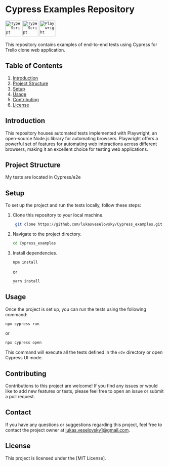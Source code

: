 # Cypress Examples Repository
<div >
	<code><img width="50" src="https://user-images.githubusercontent.com/25181517/183890598-19a0ac2d-e88a-4005-a8df-1ee36782fde1.png" alt="TypeScript" title="TypeScript"/></code>
  <code><img width="50" src="https://user-images.githubusercontent.com/25181517/183890598-19a0ac2d-e88a-4005-a8df-1ee36782fde1.png" alt="TypeScript" title="JavaScript"/></code>
	<code><img width="50" src="https://github.com/marwin1991/profile-technology-icons/assets/25181517/37cb517e-d059-4cc0-8124-1a72b663167c" alt="Playwright" title="Cypress"/></code>
</div>

This repository contains examples of end-to-end tests using Cypress for Trello clone web application.

## Table of Contents
1. [Introduction](#introduction)
2. [Project Structure](#project-structure)
3. [Setup](#setup)
4. [Usage](#usage)
5. [Contributing](#contributing)
6. [License](#license)

## Introduction

This repository houses automated tests implemented with Playwright, an open-source Node.js library for automating browsers. Playwright offers a powerful set of features for automating web interactions across different browsers, making it an excellent choice for testing web applications.

## Project Structure

My tests are located in Cypress/e2e

## Setup

To set up the project and run the tests locally, follow these steps:

1. Clone this repository to your local machine.
   ```sh
    git clone https://github.com/lukasveselovsky/Cypress_examples.git
   ```
2. Navigate to the project directory.
   ```sh
   cd Cypress_examples
   ```
3. Install dependencies.
   ```sh
   npm install
   ```
   or
   ```sh
   yarn install
   ```

## Usage

Once the project is set up, you can run the tests using the following command:

```sh
npx cypress run
```
or
```sh
npx cypress open 
```

This command will execute all the tests defined in the `e2e` directory or open Cypress UI mode.

## Contributing

Contributions to this project are welcome! If you find any issues or would like to add new features or tests, please feel free to open an issue or submit a pull request. 

## Contact

If you have any questions or suggestions regarding this project, feel free to contact the project owner at [lukas.veselovsky1@gmail.com](mailto:lukas.veselovsky1@gmail.com).

## License

This project is licensed under the [MIT License].
